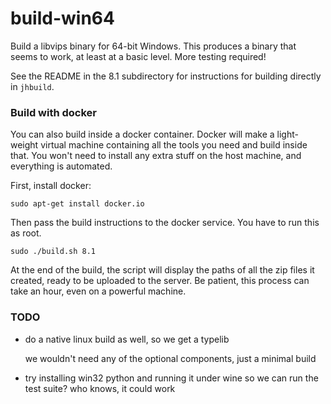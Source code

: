 # build-win64

Build a libvips binary for 64-bit Windows. This produces a binary that seems
to work, at least at a basic level.  More testing required!

See the README in the 8.1 subdirectory for instructions for building directly
in `jhbuild`.

### Build with docker

You can also build inside a docker container. Docker will make a light-weight
virtual machine containing all the tools you need and build inside that. You
won't need to install any extra stuff on the host machine, and everything is
automated.

First, install docker:

```
sudo apt-get install docker.io
```

Then pass the build instructions to the docker service. You have to run this
as root.

```
sudo ./build.sh 8.1
```

At the end of the build, the script will display the paths of all the zip
files it created, ready to be uploaded to the server. Be patient, this process
can take an hour, even on a powerful machine. 

### TODO

- do a native linux build as well, so we get a typelib

  we wouldn't need any of the optional components, just a minimal build

- try installing win32 python and running it under wine so we can run the test
  suite? who knows, it could work


